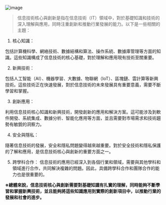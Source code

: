 ![image](https://github.com/His-Lin/ITEE2024/assets/144580635/2ac008ee-c6d7-4ca7-a8ee-3b8cbb5d1fe7)

>信息技術核心與創新是指在信息技術（IT）領域中，對於基礎知識和技術的深入理解與應用，同時注重創新和推動行業發展的能力。以下是一些相關的主題：

1. 核心知識：

包括計算機科學、網絡技術、數據結構和算法、操作系統、數據庫管理等方面的知識。這些知識構成了信息技術的核心基礎，對於理解和應用現有技術至關重要。

2. 新興技術：

包括人工智能（AI）、機器學習、大數據、物聯網（IoT）、區塊鏈、雲計算等新興技術。這些技術正在快速發展，對於信息技術的未來發展具有重要意義，需要不斷學習和掌握。

3. 創新應用：

利用信息技術核心知識和新興技術，開發創新的應用和解決方案。這可能涉及到軟件開發、系統集成、數據分析、智能化應用等方面，並且需要對市場需求和技術趨勢有敏銳的洞察力。

4. 安全與隱私：

隨著信息技術的發展，安全和隱私問題變得越來越重要。對於安全技術和隱私保護的了解和應用，是信息技術核心與創新的重要方面之一。

5. 跨學科合作：
信息技術的應用已經深入到各個行業和領域，需要與其他學科和領域進行合作，共同解決複雜的問題。因此，具備跨學科合作和團隊合作的能力也是很重要的。

**※總體來說，信息技術核心與創新需要對基礎知識有扎實的理解，同時能夠不斷學習和掌握新興技術，並且能夠將這些知識應用到實際的創新項目中，以推動行業的發展和社會的進步。**
